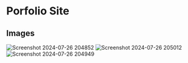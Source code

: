 # Porfolio Site

## Images
![Screenshot 2024-07-26 204852](https://github.com/user-attachments/assets/b567890b-e2df-49e0-b140-c1d25e4b77d6)
![Screenshot 2024-07-26 205012](https://github.com/user-attachments/assets/dd173b63-581d-4ef0-a085-558e90243f6f)
![Screenshot 2024-07-26 204949](https://github.com/user-attachments/assets/d8de5612-f793-40a2-a1fc-97c69572fbfa)
